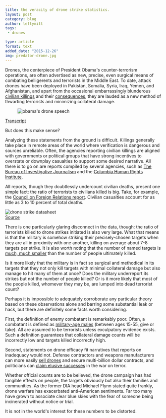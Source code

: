 ```yaml
---
title: the veracity of drone strike statistics.
layout: post
category: blog 
author: leftymitt
tags: 
 - drones

type: article
format: text
added_date: "2015-12-26"
img: predator-drone.jpg
---
```


Drones, the centerpiece of President Obama's counter-terrorism operations, are
often advertised as new, precise, even surgical means of combating belligerents
and terrorists in the Middle East.  To date, attack drones have been deployed
in Pakistan, Somalia, Syria, Iraq, Yemen, and Afghanistan, and apart from the
occasional embarrassingly blunderous [civilian
killings](http://www.aljazeera.com/indepth/features/2014/01/yemenis-seek-justice-wedding-drone-strike-201418135352298935.html)
and their
[consequences](https://www.propublica.org/article/hearts-minds-and-dollars-condolence-payments-in-the-drone-strike-age),
they are lauded as a new method of thwarting terrorists and minimizing
collateral damage. 

<div class="uk-text-center"><div class="uk-thumbnail">
	<figure class="uk-overlay uk-overlay-hover">
		<img src="https://img.youtube.com/vi/Z1tz9XiqqMQ/hqdefault.jpg" alt="obama's drone speech">
		<div class="uk-overlay-panel uk-overlay-fade uk-overlay-background
						uk-flex uk-flex-center uk-flex-middle">
			<i class="uk-contrast uk-icon-play-circle uk-icon-large"></i>
		</div>
		<a class="uk-position-cover" data-uk-lightbox
			href="https://www.youtube.com/watch?v=Z1tz9XiqqMQ">
		</a>
	</figure>
	<div class="uk-thumbnail-caption">
		<a href="https://www.nytimes.com/2013/05/24/us/politics/transcript-of-obamas-speech-on-drone-policy.html">Transcript</a>
	</div>
</div></div>

But does this make sense? 

Analyzing these statements from the ground is difficult. Killings generally
take place in remote areas of the world where verification is dangerous and
sources unreliable.  Often, the agencies reporting civilian killings are
aligned with governments or political groups that have strong incentives to
overstate or downplay casualties to support some desired narrative.  All there
is to go on are reports compiled by several agencies, such as [The Bureau of
Investigative
Journalism](https://www.thebureauinvestigates.com/category/projects/drones/drones-graphs/)
and the [Columbia Human Rights
Institute](http://web.law.columbia.edu/human-rights-institute/counterterrorism/drone-strikes/counting-drone-strike-deaths). 

All reports, though they doubtlessly undercount civilian deaths, present one
simple fact: the ratio of terrorists to civilians killed is big. Take, for
example, the [Council on Foreign Relations
report](http://i.cfr.org/content/publications/attachments/Drones_CSR65.pdf).
Civilian casualties account for as little as 3 to 10 percent of total deaths.  

<div class="uk-align-medium-right uk-text-center"><div class="uk-thumbnail">
	<img src="{{ site.images }}/drone-table.svg" alt="drone strike datasheet">
	<div class="uk-thumbnail-caption">
		<a href="http://i.cfr.org/content/publications/attachments/Drones_CSR65.pdf">Source</a> 
	</div>
</div></div>

There is one particularly glaring disconnect in the data, though: the ratio of
terrorists killed to drone strikes initiated is also very large.  What that
means is that the military is somehow striking their precisely-chosen targets
when they are all in proximity with one another, killing on average about 7-8
targets per strike.  It is also worth noting that the number of named targets
is [much, much
smaller](http://www.theguardian.com/us-news/2014/nov/24/-sp-us-drone-strikes-kill-1147)
than the number of people ultimately killed. 

Is it more likely that the military is in fact so surgical and methodical in
its targets that they not only kill targets with minimal collateral damage but
also manage to hit many of them at once?  Does the military underreport its
strikes but not the number of people killed?  Or is it more likely that most of
the people killed, whomever they may be, are lumped into dead terrorist count?  

Perhaps it is impossible to adequately corroborate any particular theory based
on these observations alone and barring some substantial leak or hack, but
there are definitely some facts worth considering.  

First, the definition of enemy combatant is remarkably poor.  Often, a
combatant is defined as [military-age
males](http://www.nytimes.com/2012/05/29/world/obamas-leadership-in-war-on-al-qaeda.html?pagewanted=1&_r=1)
(between ages 15-55, give or take). All are assumed to be terrorists unless
exculpatory evidence exists.  Such a definition guarantees that collateral
damage counts will be incorrectly low and targets killed incorrectly high.  

Second, statements on drone efficacy fit narratives that reports on inadequacy
would not.  Defense contractors and weapons manufacturers can more easily [sell
drones](https://breakingdefense.com/tag/foreign-military-sales/) and secure
multi-billion dollar contracts, and politicians can [claim elusive
successes](http://america.aljazeera.com/articles/2014/9/11/obama-yemen-somaliamodels.html)
in the war on terror.  

Whether official counts are to be believed, the drone campaign has had tangible
effects on people, the targets obviously but also their families and
communities.  As the former DIA head Michael Flynn stated quite frankly, drone
warfare has exacerbated anti-American sentiments.  Far too many have grown to
associate clear blue skies with the fear of someone being incinerated without
notice or trial.  

It is not in the world's interest for these numbers to be distorted.  
